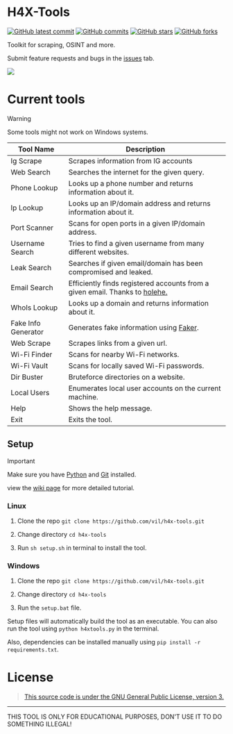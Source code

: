 # H4X-Tools
[![GitHub latest commit](https://badgen.net/github/last-commit/vil/H4X-Tools)](https://GitHub.com/vil/H4X-Tools/commit/)
[![GitHub commits](https://badgen.net/github/commits/vil/H4X-Tools)](https://GitHub.com/vil/H4X-Tools/commit/)
[![GitHub stars](https://badgen.net/github/stars/vil/H4X-Tools)](https://GitHub.com/vil/H4X-Tools/stargazers/)
[![GitHub forks](https://badgen.net/github/forks/vil/H4X-Tools)](https://GitHub.com/vil/H4X-Tools/network/)

Toolkit for scraping, OSINT and more.


Submit feature requests and bugs in the [issues](https://github.com/vil/H4X-Tools/issues) tab.

![](https://github.com/vil/H4X-Tools/blob/master/img/gui-v0.3.png)

# Current tools
> [!WARNING]
> Some tools might not work on Windows systems.

| Tool Name             | Description                                                                                                          |
|-----------------------|----------------------------------------------------------------------------------------------------------------------|
| Ig Scrape             | Scrapes information from IG accounts                                                                                 |
| Web Search            | Searches the internet for the given query.                                                                           |
| Phone Lookup          | Looks up a phone number and returns information about it.                                                            |
| Ip Lookup             | Looks up an IP/domain address and returns information about it.                                                      |
| Port Scanner          | Scans for open ports in a given IP/domain address.                                                                   |
| Username Search       | Tries to find a given username from many different websites.                                                         |
| Leak Search			| Searches if given email/domain has been compromised and leaked.                                                      |
| Email Search          | Efficiently finds registered accounts from a given email. Thanks to [holehe.](https://github.com/megadose/holehe)    |
| WhoIs Lookup          | Looks up a domain and returns information about it.                                                                  |
| Fake Info Generator   | Generates fake information using [Faker](https://pypi.org/project/Faker/).                                           |
| Web Scrape            | Scrapes links from a given url.                                                                                      |
| Wi-Fi Finder          | Scans for nearby Wi-Fi networks.                                                                                     |
| Wi-Fi Vault           | Scans for locally saved Wi-Fi passwords.                                                                             |
| Dir Buster            | Bruteforce directories on a website.                                                                                 |
| Local Users			| Enumerates local user accounts on the current machine.                                                               |
| Help                  | Shows the help message.                                                                                              |
| Exit                  | Exits the tool.                                                                                                      |


## Setup
> [!IMPORTANT]
> Make sure you have [Python](https://www.python.org/downloads/) and [Git](https://git-scm.com/downloads) installed.
>
> view the [wiki page](https://github.com/vil/H4X-Tools/wiki) for more detailed tutorial.

### Linux
1. Clone the repo `git clone https://github.com/vil/h4x-tools.git`

2. Change directory `cd h4x-tools`

3. Run `sh setup.sh` in terminal to install the tool.

### Windows
1. Clone the repo `git clone https://github.com/vil/h4x-tools.git`

2. Change directory `cd h4x-tools`

3. Run the `setup.bat` file.

Setup files will automatically build the tool as an executable.
You can also run the tool using `python h4xtools.py` in the terminal.

Also, dependencies can be installed manually using `pip install -r requirements.txt`.

# License
>[This source code is under the GNU General Public License, version 3.](https://www.gnu.org/licenses/gpl-3.0.txt)

-------------------------------------------
THIS TOOL IS ONLY FOR EDUCATIONAL PURPOSES, DON'T USE IT TO DO SOMETHING ILLEGAL!
